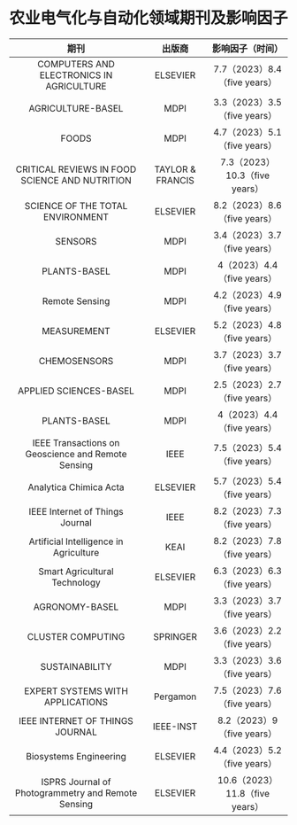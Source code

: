 # 农业电气化与自动化领域期刊及影响因子

|                      期刊                      |      出版商      |       影响因子（时间）        |
| :--------------------------------------------: | :--------------: | :---------------------------: |
|    COMPUTERS AND ELECTRONICS IN AGRICULTURE    |     ELSEVIER     | 7.7（2023）8.4（five years）  |
|               AGRICULTURE-BASEL                |       MDPI       | 3.3（2023）3.5（five years）  |
|                     FOODS                      |       MDPI       | 4.7（2023）5.1（five years）  |
| CRITICAL REVIEWS IN FOOD SCIENCE AND NUTRITION | TAYLOR & FRANCIS | 7.3（2023）10.3（five years） |
|        SCIENCE OF THE TOTAL ENVIRONMENT        |     ELSEVIER     | 8.2（2023）8.6（five years）  |
|                    SENSORS                     |       MDPI       | 3.4（2023）3.7（five years）  |
|                  PLANTS-BASEL                  |       MDPI       |  4（2023）4.4（five years）   |
|                 Remote Sensing                 |       MDPI       |  4.2（2023）4.9（five years）   |
|                  MEASUREMENT                   |     ELSEVIER     | 5.2（2023）4.8（five years）  |
|                  CHEMOSENSORS                  |       MDPI       | 3.7（2023）3.7（five years）  |
|             APPLIED SCIENCES-BASEL             |       MDPI       | 2.5（2023）2.7（five years）  |
|                  PLANTS-BASEL                  |       MDPI       |  4（2023）4.4（five years）   |
|IEEE Transactions on Geoscience and Remote Sensing|       IEEE       |  7.5（2023）5.4（five years）   |
|             Analytica Chimica Acta             |     ELSEVIER     |  5.7（2023）5.4（five years） |
|        IEEE Internet of Things Journal         |       IEEE       | 8.2（2023）7.3（five years）  |
|     Artificial Intelligence in Agriculture     |       KEAI       | 8.2（2023）7.8（five years）  |
|         Smart Agricultural Technology          |     ELSEVIER     | 6.3（2023）6.3（five years）  |
|                AGRONOMY-BASEL                  |       MDPI       | 3.3（2023）3.7（five years）  |
|               CLUSTER COMPUTING                |     SPRINGER     | 3.6（2023）2.2（five years）  |
|                SUSTAINABILITY                  |       MDPI       | 3.3（2023）3.6（five years）  |
|        EXPERT SYSTEMS WITH APPLICATIONS        |     Pergamon     | 7.5（2023）7.6（five years）  |
|         IEEE INTERNET OF THINGS JOURNAL        |     IEEE-INST    |  8.2（2023）9（five years）   |
|             Biosystems Engineering             |     ELSEVIER     | 4.4（2023）5.2（five years）  |
|ISPRS Journal of Photogrammetry and Remote Sensing|     ELSEVIER     | 10.6（2023）11.8（five years）  |

